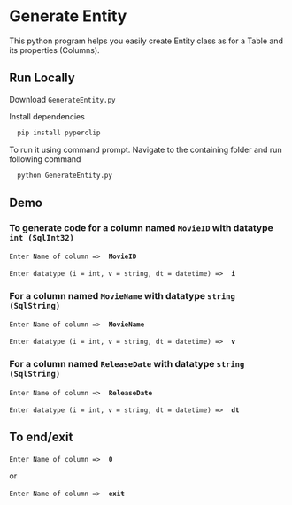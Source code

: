 # Generate Entity

This python program helps you easily create Entity class as for a Table and its properties (Columns).




## Run Locally

Download `GenerateEntity.py`

Install dependencies

```bash
  pip install pyperclip
```

To run it using command prompt. Navigate to the containing folder and run following command

```bash
  python GenerateEntity.py
```


## Demo

### To generate code for a column named `MovieID` with datatype `int (SqlInt32)`
 
`Enter Name of column => `&nbsp;&nbsp;**`MovieID`**

`Enter datatype (i = int, v = string, dt = datetime) => `&nbsp;&nbsp;**`i`**

### For a column named `MovieName` with datatype `string (SqlString)`

`Enter Name of column => `&nbsp;&nbsp;**`MovieName`**

`Enter datatype (i = int, v = string, dt = datetime) => `&nbsp;&nbsp;**`v`**

### For a column named `ReleaseDate` with datatype `string (SqlString)`

`Enter Name of column => `&nbsp;&nbsp;**`ReleaseDate`**

`Enter datatype (i = int, v = string, dt = datetime) => `&nbsp;&nbsp;**`dt`**

## To end/exit

`Enter Name of column => `&nbsp;&nbsp;**`0`**

or 

`Enter Name of column => `&nbsp;&nbsp;**`exit`**


